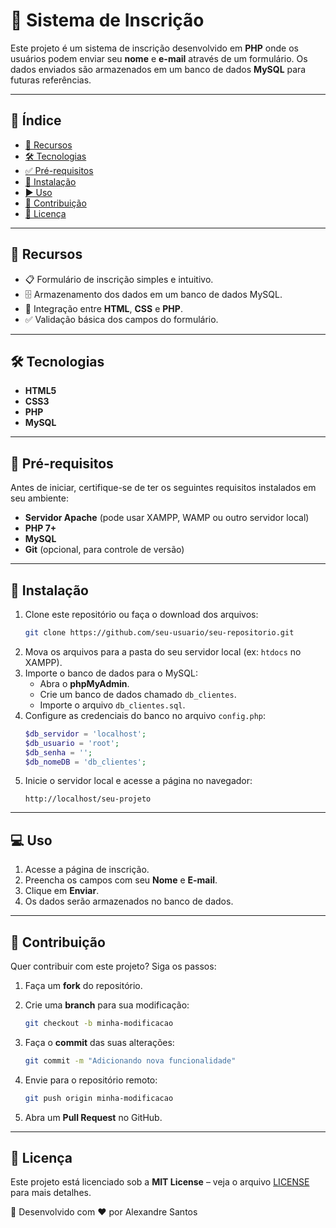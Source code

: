 # 📌 Sistema de Inscrição

Este projeto é um sistema de inscrição desenvolvido em **PHP** onde os usuários podem enviar seu **nome** e **e-mail** através de um formulário. Os dados enviados são armazenados em um banco de dados **MySQL** para futuras referências.

---

## 📌 Índice
- [🚀 Recursos](#-recursos)
- [🛠 Tecnologias](#-tecnologias)
- [✅ Pré-requisitos](#-pré-requisitos)
- [💾 Instalação](#-instalação)
- [▶️ Uso](#-uso)
- [🤝 Contribuição](#-contribuição)
- [📄 Licença](#-licença)

---

## 🚀 Recursos
- 📋 Formulário de inscrição simples e intuitivo.
- 🗄️ Armazenamento dos dados em um banco de dados MySQL.
- 🔗 Integração entre **HTML**, **CSS** e **PHP**.
- ✅ Validação básica dos campos do formulário.

---

## 🛠 Tecnologias
- **HTML5**
- **CSS3**
- **PHP**
- **MySQL**

---

## 📌 Pré-requisitos
Antes de iniciar, certifique-se de ter os seguintes requisitos instalados em seu ambiente:
- **Servidor Apache** (pode usar XAMPP, WAMP ou outro servidor local)
- **PHP 7+**
- **MySQL**
- **Git** (opcional, para controle de versão)

---

## 🔧 Instalação
1. Clone este repositório ou faça o download dos arquivos:
   ```sh
   git clone https://github.com/seu-usuario/seu-repositorio.git
   ```
2. Mova os arquivos para a pasta do seu servidor local (ex: `htdocs` no XAMPP).
3. Importe o banco de dados para o MySQL:
   - Abra o **phpMyAdmin**.
   - Crie um banco de dados chamado `db_clientes`.
   - Importe o arquivo `db_clientes.sql`.
4. Configure as credenciais do banco no arquivo `config.php`:
   ```php
   $db_servidor = 'localhost';
   $db_usuario = 'root';
   $db_senha = '';
   $db_nomeDB = 'db_clientes';
   ```
5. Inicie o servidor local e acesse a página no navegador:
   ```
   http://localhost/seu-projeto
   ```

---

## 💻 Uso  
1. Acesse a página de inscrição.
2. Preencha os campos com seu **Nome** e **E-mail**.
3. Clique em **Enviar**.
4. Os dados serão armazenados no banco de dados.

---

## 🤝 Contribuição
Quer contribuir com este projeto? Siga os passos:
1. Faça um **fork** do repositório.
2. Crie uma **branch** para sua modificação:
   
   ```sh
   git checkout -b minha-modificacao
   ```
   
4. Faça o **commit** das suas alterações:
   
   ```sh
   git commit -m "Adicionando nova funcionalidade"
   ```
   
6. Envie para o repositório remoto:
   
   ```sh
   git push origin minha-modificacao
   ```
   
8. Abra um **Pull Request** no GitHub.

---

## 📜 Licença
Este projeto está licenciado sob a **MIT License** – veja o arquivo [LICENSE](LICENSE) para mais detalhes.

📌 Desenvolvido com ❤️ por Alexandre Santos
